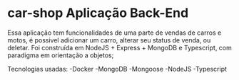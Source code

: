# car-shop Aplicação Back-End

Essa aplicação tem funcionalidades de uma parte de vendas de carros e motos, é possivel adicionar um carro, alterar seu status de venda, ou deletar.
Foi construída em NodeJS + Express + MongoDB e Typescript, com paradigma em orientação a objetos;

Tecnologias usadas:
-Docker
-MongoDB
-Mongoose
-NodeJS
-Typescript
